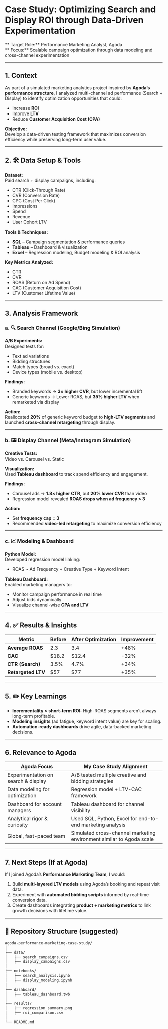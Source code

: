 #  Case Study: Optimizing Search and Display ROI through Data-Driven Experimentation

** Target Role:** Performance Marketing Analyst, Agoda  
** Focus:** Scalable campaign optimization through data modeling and cross-channel experimentation

---

## 1. Context

As part of a simulated marketing analytics project inspired by **Agoda’s performance structure**, I analyzed multi-channel ad performance (Search + Display) to identify optimization opportunities that could:

- Increase **ROI**
- Improve **LTV**
- Reduce **Customer Acquisition Cost (CPA)**

**Objective:**  
Develop a data-driven testing framework that maximizes conversion efficiency while preserving long-term user value.

---

## 2. 🛠️ Data Setup & Tools

**Dataset:**  
Paid search + display campaigns, including:
- CTR (Click-Through Rate)  
- CVR (Conversion Rate)  
- CPC (Cost Per Click)  
- Impressions  
- Spend  
- Revenue  
- User Cohort LTV  

**Tools & Techniques:**
-  **SQL** – Campaign segmentation & performance queries  
-  **Tableau** – Dashboard & visualization  
-  **Excel** – Regression modeling, Budget modeling & ROI analysis  

**Key Metrics Analyzed:**
- CTR  
- CVR  
- ROAS (Return on Ad Spend)  
- CAC (Customer Acquisition Cost)  
- LTV (Customer Lifetime Value)  

---

## 3. Analysis Framework

### a. 🔍 Search Channel (Google/Bing Simulation)

**A/B Experiments:**  
Designed tests for:
- Text ad variations  
- Bidding structures  
- Match types (broad vs. exact)  
- Device types (mobile vs. desktop)

**Findings:**
- Branded keywords → **3× higher CVR**, but lower incremental lift  
- Generic keywords → Lower ROAS, but **35% higher LTV** when remarketed via display  

**Action:**  
Reallocated **20%** of generic keyword budget to **high-LTV segments** and launched **cross-channel retargeting** through display.

---

### b.  🖼️ Display Channel (Meta/Instagram Simulation)

**Creative Tests:**  
Video vs. Carousel vs. Static

**Visualization:**  
Used **Tableau dashboard** to track spend efficiency and engagement.

**Findings:**
- Carousel ads → **1.8× higher CTR**, but **20% lower CVR** than video  
- Regression model revealed **ROAS drops when ad frequency > 3**

**Action:**  
- Set **frequency cap = 3**  
- Recommended **video-led retargeting** to maximize conversion efficiency  

---

### c.  📈 Modeling & Dashboard

**Python Model:**  
Developed regression model linking:
- ROAS ~ Ad Frequency + Creative Type + Keyword Intent  

**Tableau Dashboard:**  
Enabled marketing managers to:
- Monitor campaign performance in real time  
- Adjust bids dynamically  
- Visualize channel-wise **CPA and LTV**  

---

## 4. ✅ Results & Insights

| Metric | Before | After Optimization | Improvement |
|--------|---------|--------------------|-------------|
| **Average ROAS** | 2.3 | 3.4 | +48% |
| **CAC** | \$18.2 | \$12.4 | -32% |
| **CTR (Search)** | 3.5% | 4.7% | +34% |
| **Retargeted LTV** | \$57 | \$77 | +35% |

---

## 5. ✏️ Key Learnings

-  **Incrementality > short-term ROI:** High-ROAS segments aren’t always long-term profitable.  
-  **Modeling insights** (ad fatigue, keyword intent value) are key for scaling.  
-  **Automation-ready dashboards** drive agile, data-backed marketing decisions.

---

## 6. Relevance to Agoda

| Agoda Focus | My Case Study Alignment |
|--------------|--------------------------|
| Experimentation on search & display | A/B tested multiple creative and bidding strategies |
| Data modeling for optimization | Regression model + LTV-CAC framework |
| Dashboard for account managers | Tableau dashboard for channel visibility |
| Analytical rigor & curiosity | Used SQL, Python, Excel for end-to-end marketing analysis |
| Global, fast-paced team | Simulated cross-channel marketing environment similar to Agoda scale |

---

## 7. Next Steps (If at Agoda)

If I joined Agoda’s **Performance Marketing Team**, I would:

1.  Build **multi-layered LTV models** using Agoda’s booking and repeat visit data.  
2.  Experiment with **automated bidding scripts** informed by real-time conversion data.  
3.  Create dashboards integrating **product + marketing metrics** to link growth decisions with lifetime value.

---

## 📁 Repository Structure (suggested)

```bash
agoda-performance-marketing-case-study/
│
├── data/
│   ├── search_campaigns.csv
│   ├── display_campaigns.csv
│
├── notebooks/
│   ├── search_analysis.ipynb
│   ├── display_modeling.ipynb
│
├── dashboard/
│   ├── tableau_dashboard.twb
│
├── results/
│   ├── regression_summary.png
│   ├── roi_comparison.csv
│
└── README.md

